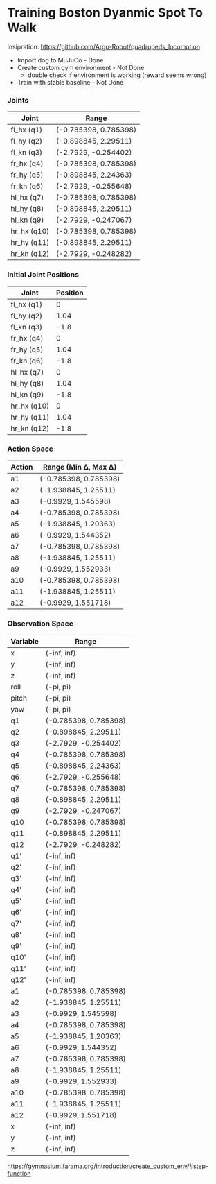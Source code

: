 # Training Boston Dyanmic Spot To Walk

Insipration: https://github.com/Argo-Robot/quadrupeds_locomotion

- Import dog to MuJuCo - Done
- Create custom gym environment - Not Done
    - double check if environment is working (reward seems wrong)
- Train with stable baseline - Not Done

### Joints

| Joint  | Range |
| -----  | ----- |
| fl_hx (q1)  | (-0.785398, 0.785398) |
| fl_hy (q2)  | (-0.898845, 2.29511) |
| fl_kn (q3)  | (-2.7929, -0.254402) |
| fr_hx (q4)  | (-0.785398, 0.785398) |
| fr_hy (q5)  | (-0.898845, 2.24363) |
| fr_kn (q6)  | (-2.7929, -0.255648) |
| hl_hx (q7)  | (-0.785398, 0.785398) |
| hl_hy (q8)  | (-0.898845, 2.29511) |
| hl_kn (q9)  | (-2.7929, -0.247067) |
| hr_hx (q10) | (-0.785398, 0.785398) |
| hr_hy (q11) | (-0.898845, 2.29511) |
| hr_kn (q12) | (-2.7929, -0.248282) |

### Initial Joint Positions

| Joint        | Position    |
|--------------|-------------|
| fl_hx (q1)   | 0    |
| fl_hy (q2)   | 1.04   |
| fl_kn (q3)   | -1.8   |
| fr_hx (q4)   | 0      |
| fr_hy (q5)   | 1.04   |
| fr_kn (q6)   | -1.8   |
| hl_hx (q7)   | 0      |
| hl_hy (q8)   | 1.04   |
| hl_kn (q9)   | -1.8   |
| hr_hx (q10)  | 0      |
| hr_hy (q11)  | 1.04   |
| hr_kn (q12)  | -1.8   |

### Action Space

| Action | Range (Min Δ, Max Δ)          |
|--------|-------------------------------|
| a1     | (-0.785398, 0.785398)         |
| a2     | (-1.938845, 1.25511)          |
| a3     | (-0.9929, 1.545598)           |
| a4     | (-0.785398, 0.785398)         |
| a5     | (-1.938845, 1.20363)          |
| a6     | (-0.9929, 1.544352)           |
| a7     | (-0.785398, 0.785398)         |
| a8     | (-1.938845, 1.25511)          |
| a9     | (-0.9929, 1.552933)           |
| a10    | (-0.785398, 0.785398)         |
| a11    | (-1.938845, 1.25511)          |
| a12    | (-0.9929, 1.551718)           |

### Observation Space
| Variable | Range |
| -----    | ----- |
| x      | (-inf, inf) |
| y      | (-inf, inf) |
| z      | (-inf, inf) |
| roll    | (-pi, pi) |
| pitch   | (-pi, pi) |
| yaw   | (-pi, pi) |
| q1      | (-0.785398, 0.785398) |
| q2      | (-0.898845, 2.29511) |
| q3      | (-2.7929, -0.254402) |
| q4      | (-0.785398, 0.785398) |
| q5      | (-0.898845, 2.24363) |
| q6      | (-2.7929, -0.255648) |
| q7      | (-0.785398, 0.785398) |
| q8      | (-0.898845, 2.29511) |
| q9      | (-2.7929, -0.247067) |
| q10     | (-0.785398, 0.785398) |
| q11     | (-0.898845, 2.29511) |
| q12     | (-2.7929, -0.248282) |
| q1'     | (-inf, inf) |
| q2'     | (-inf, inf) |
| q3'     | (-inf, inf) |
| q4'     | (-inf, inf) |
| q5'     | (-inf, inf) |
| q6'     | (-inf, inf) |
| q7'     | (-inf, inf) |
| q8'     | (-inf, inf) |
| q9'     | (-inf, inf) |
| q10'    | (-inf, inf) |
| q11'    | (-inf, inf) |
| q12'    | (-inf, inf) |
| a1     | (-0.785398, 0.785398)         |
| a2     | (-1.938845, 1.25511)          |
| a3     | (-0.9929, 1.545598)           |
| a4     | (-0.785398, 0.785398)         |
| a5     | (-1.938845, 1.20363)          |
| a6     | (-0.9929, 1.544352)           |
| a7     | (-0.785398, 0.785398)         |
| a8     | (-1.938845, 1.25511)          |
| a9     | (-0.9929, 1.552933)           |
| a10    | (-0.785398, 0.785398)         |
| a11    | (-1.938845, 1.25511)          |
| a12    | (-0.9929, 1.551718)           |
| x      | (-inf, inf) |
| y      | (-inf, inf) |
| z      | (-inf, inf) |

https://gymnasium.farama.org/introduction/create_custom_env/#step-function
